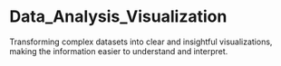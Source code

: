 # Data_Analysis_Visualization
Transforming complex datasets into clear and insightful  visualizations, making the information easier to understand and interpret.
